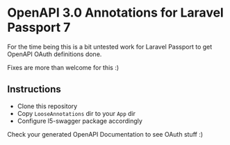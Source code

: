 # OpenAPI 3.0 Annotations for Laravel Passport 7

For the time being this is a bit untested work for Laravel Passport to get OpenAPI OAuth definitions done.

Fixes are more than welcome for this :)

## Instructions

* Clone this repository
* Copy `LooseAnnotations` dir to your `App` dir
* Configure l5-swagger package accordingly

Check your generated OpenAPI Documentation to see OAuth stuff :)
